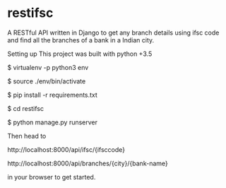 # restifsc
A RESTful API written in Django to get any branch details using ifsc code and find all the branches of a bank in a Indian city.

Setting up
This project was built with python +3.5


$ virtualenv -p python3 env

$ source ./env/bin/activate

$ pip install -r requirements.txt

$ cd restifsc

$ python manage.py runserver

Then head to

http://localhost:8000/api/ifsc/{ifsccode}

http://localhost:8000/api/branches/{city}/{bank-name}

in your browser to get started.
